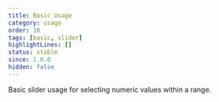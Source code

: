 ```yaml
---
title: Basic Usage
category: usage
order: 10
tags: [basic, slider]
highlightLines: []
status: stable
since: 1.0.0
hidden: false
---
```


Basic slider usage for selecting numeric values within a range.
